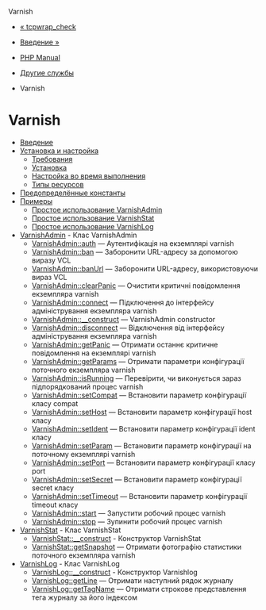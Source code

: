 Varnish

-   [« tcpwrap\_check](function.tcpwrap-check.html)
    
-   [Введение »](intro.varnish.html)
    
-   [PHP Manual](index.html)
    
-   [Другие службы](refs.remote.other.html)
    
-   Varnish
    

# Varnish

-   [Введение](intro.varnish.html)
-   [Установка и настройка](varnish.setup.html)
    -   [Требования](varnish.requirements.html)
    -   [Установка](varnish.installation.html)
    -   [Настройка во время выполнения](varnish.configuration.html)
    -   [Типы ресурсов](varnish.resources.html)
-   [Предопределённые константы](varnish.constants.html)
-   [Примеры](varnish.examples.html)
    -   [Простое использование VarnishAdmin](varnish.example.admin.html)
    -   [Простое использование VarnishStat](varnish.example.stat.html)
    -   [Простое использование VarnishLog](varnish.example.log.html)
-   [VarnishAdmin](class.varnishadmin.html) - Клас VarnishAdmin
    -   [VarnishAdmin::auth](varnishadmin.auth.html) — Аутентифікація на екземплярі varnish
    -   [VarnishAdmin::ban](varnishadmin.ban.html) — Заборонити URL-адресу за допомогою виразу VCL
    -   [VarnishAdmin::banUrl](varnishadmin.banurl.html) — Заборонити URL-адресу, використовуючи вираз VCL
    -   [VarnishAdmin::clearPanic](varnishadmin.clearpanic.html) — Очистити критичні повідомлення екземпляра varnish
    -   [VarnishAdmin::connect](varnishadmin.connect.html) — Підключення до інтерфейсу адміністрування екземпляра varnish
    -   [VarnishAdmin::\_\_construct](varnishadmin.construct.html) — VarnishAdmin constructor
    -   [VarnishAdmin::disconnect](varnishadmin.disconnect.html) — Відключення від інтерфейсу адміністрування екземпляра varnish
    -   [VarnishAdmin::getPanic](varnishadmin.getpanic.html) — Отримати останнє критичне повідомлення на екземплярі varnish
    -   [VarnishAdmin::getParams](varnishadmin.getparams.html) — Отримати параметри конфігурації поточного екземпляра varnish
    -   [VarnishAdmin::isRunning](varnishadmin.isrunning.html) — Перевірити, чи виконується зараз підпорядкований процес varnish
    -   [VarnishAdmin::setCompat](varnishadmin.setcompat.html) — Встановити параметр конфігурації класу compat
    -   [VarnishAdmin::setHost](varnishadmin.sethost.html) — Встановити параметр конфігурації host класу
    -   [VarnishAdmin::setIdent](varnishadmin.setident.html) — Встановити параметр конфігурації ident класу
    -   [VarnishAdmin::setParam](varnishadmin.setparam.html) — Встановити параметр конфігурації на поточному екземплярі varnish
    -   [VarnishAdmin::setPort](varnishadmin.setport.html) — Встановити параметр конфігурації класу port
    -   [VarnishAdmin::setSecret](varnishadmin.setsecret.html) — Встановити параметр конфігурації secret класу
    -   [VarnishAdmin::setTimeout](varnishadmin.settimeout.html) — Встановити параметр конфігурації timeout класу
    -   [VarnishAdmin::start](varnishadmin.start.html) — Запустити робочий процес varnish
    -   [VarnishAdmin::stop](varnishadmin.stop.html) — Зупинити робочий процес varnish
-   [VarnishStat](class.varnishstat.html) - Клас VarnishStat
    -   [VarnishStat::\_\_construct](varnishstat.construct.html) - Конструктор VarnishStat
    -   [VarnishStat::getSnapshot](varnishstat.getsnapshot.html) — Отримати фотографію статистики поточного екземпляра varnish
-   [VarnishLog](class.varnishlog.html) - Клас VarnishLog
    -   [VarnishLog::\_\_construct](varnishlog.construct.html) - Конструктор Varnishlog
    -   [VarnishLog::getLine](varnishlog.getline.html) — Отримати наступний рядок журналу
    -   [VarnishLog::getTagName](varnishlog.gettagname.html) — Отримати строкове представлення тега журналу за його індексом